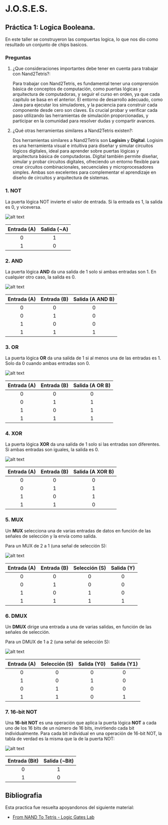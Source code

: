 # J.O.S.E.S.
## Práctica 1: Logica Booleana.

En este taller se construyeron las compuertas logica, lo que nos dio como resultado un conjunto de chips basicos.
### Preguntas
1. ¿Que consideraciones importantes debe tener en cuenta para trabajar con Nand2Tetris?:
   
   Para trabajar con Nand2Tetris, es fundamental tener una comprensión básica de conceptos de computación, como puertas lógicas y arquitectura de computadoras, y seguir el curso en orden, ya que cada capítulo se
   basa en el anterior. El entorno de desarrollo adecuado, como Java para ejecutar los simuladores, y la paciencia para construir cada componente desde cero son claves. Es crucial probar y verificar cada paso 
   utilizando las herramientas de simulación proporcionadas, y participar en la comunidad para resolver dudas y compartir avances.
   
3. ¿Qué otras herramientas similares a Nand2Tetris existen?:

   Dos herramientas similares a Nand2Tetris son **Logisim** y **Digital**. Logisim es una herramienta visual e intuitiva para diseñar y simular circuitos lógicos digitales, ideal para aprender sobre puertas lógicas    y arquitectura básica de computadoras. Digital también permite diseñar, simular y probar circuitos digitales, ofreciendo un entorno flexible para crear circuitos combinacionales, secuenciales y microprocesadores    simples. Ambas son excelentes para complementar el aprendizaje en diseño de circuitos y arquitectura de sistemas.

### 1. **NOT**
La puerta lógica NOT invierte el valor de entrada. Si la entrada es 1, la salida es 0, y viceversa.

![alt text](https://github.com/juanramirezuis/J_O_S_E_S/blob/main/Practica1_Logica_Booleana/Imagenes/Not.JPG?raw=true)

| Entrada (A) | Salida (¬A) |
|:-----------:|:-----------:|
|      0      |      1      |
|      1      |      0      |

### 2. **AND**
La puerta lógica **AND** da una salida de 1 solo si ambas entradas son 1. En cualquier otro caso, la salida es 0.

![alt text](https://github.com/juanramirezuis/J_O_S_E_S/blob/main/Practica1_Logica_Booleana/Imagenes/AND.png?raw=true)

| Entrada (A) | Entrada (B) | Salida (A AND B) |
|:-----------:|:-----------:|:----------------:|
|      0      |      0      |        0         |
|      0      |      1      |        0         |
|      1      |      0      |        0         |
|      1      |      1      |        1         |

### 3. **OR**
La puerta lógica **OR** da una salida de 1 si al menos una de las entradas es 1. Solo da 0 cuando ambas entradas son 0.

![alt text](https://github.com/juanramirezuis/J_O_S_E_S/blob/main/Practica1_Logica_Booleana/Imagenes/OR.png?raw=true)

| Entrada (A) | Entrada (B) | Salida (A OR B) |
|:-----------:|:-----------:|:---------------:|
|      0      |      0      |       0         |
|      0      |      1      |       1         |
|      1      |      0      |       1         |
|      1      |      1      |       1         |

### 4. **XOR**
La puerta lógica **XOR** da una salida de 1 solo si las entradas son diferentes. Si ambas entradas son iguales, la salida es 0.

![alt text](https://github.com/juanramirezuis/J_O_S_E_S/blob/main/Practica1_Logica_Booleana/Imagenes/XOR.png?raw=true)

| Entrada (A) | Entrada (B) | Salida (A XOR B) |
|:-----------:|:-----------:|:----------------:|
|      0      |      0      |        0         |
|      0      |      1      |        1         |
|      1      |      0      |        1         |
|      1      |      1      |        0         |

### 5. **MUX**
Un **MUX** selecciona una de varias entradas de datos en función de las señales de selección y la envía como salida.

Para un MUX de 2 a 1 (una señal de selección S):

![alt text](https://github.com/juanramirezuis/J_O_S_E_S/blob/main/Practica1_Logica_Booleana/Imagenes/MUX.png?raw=true)

| Entrada (A) | Entrada (B) | Selección (S) | Salida (Y) |
|:-----------:|:-----------:|:-------------:|:----------:|
|      0      |      0      |       0       |     0      |
|      0      |      1      |       0       |     0      |
|      1      |      0      |       1       |     0      |
|      1      |      1      |       1       |     1      |

### 6. **DMUX**
Un **DMUX** dirige una entrada a una de varias salidas, en función de las señales de selección.

Para un DMUX de 1 a 2 (una señal de selección S):

![alt text](https://github.com/juanramirezuis/J_O_S_E_S/blob/main/Practica1_Logica_Booleana/Imagenes/DMUX.png?raw=true)

| Entrada (A) | Selección (S) | Salida (Y0) | Salida (Y1) |
|:-----------:|:-------------:|:-----------:|:-----------:|
|      0      |       0       |      0      |      0      |
|      1      |       0       |      1      |      0      |
|      0      |       1       |      0      |      0      |
|      1      |       1       |      0      |      1      |

### 7. **16-bit NOT**
Una **16-bit NOT** es una operación que aplica la puerta lógica **NOT** a cada uno de los 16 bits de un número de 16 bits, invirtiendo cada bit individualmente.
Para cada bit individual en una operación de 16-bit NOT, la tabla de verdad es la misma que la de la puerta NOT:

![alt text](https://github.com/juanramirezuis/J_O_S_E_S/blob/main/Practica1_Logica_Booleana/Imagenes/16bit%20NOT.png?raw=true)

| Entrada (Bit) | Salida (¬Bit) |
|:-------------:|:-------------:|
|       0       |       1       |
|       1       |       0       |

## Bibliografia
Esta practica fue resuelta apoyandonos del siguiente material:
 - [From NAND To Tetris - Logic Gates Lab](https://www.youtube.com/watch?v=Mzy0RG9Z1Ak&t=78s)
